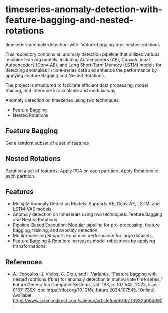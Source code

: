 # timeseries-anomaly-detection-with-feature-bagging-and-nested-rotations

timeseries-anomaly-detection-with-feature-bagging-and-nested-rotations

This repository contains an anomaly detection pipeline that utilizes various machine learning models, including Autoencoders (AE), Convolutional Autoencoders (Conv-AE), and Long Short-Term Memory (LSTM) models for detecting anomalies in time-series data and enhance the performance by applying Feature Bagging and Nested Rotations.

The project is structured to facilitate efficient data processing, model training, and inference in a scalable and modular way.

Anomaly detection on timeseries using two techniques:

- Feature Bagging
- Nested Rotations

## Feature Bagging

Get a random subset of a set of features

## Nested Rotations

Partition a set of features. Apply PCA on each partition. Apply Rotations to each partition.

## Features

- Multiple Anomaly Detection Models: Supports AE, Conv-AE, LSTM, and LSTM-VAE models.
- Anomaly detection on timeseries using two techniques: Feature Bagging and Nested Rotations
- Pipeline-Based Execution: Modular pipeline for pre-processing, feature bagging, training, and anomaly detection.
- Multiprocessing Support: Enhances performance for large datasets.
- Feature Bagging & Rotation: Increases model robustness by applying transformations.

## References 

- A. Iliopoulos, J. Violos, C. Diou, and I. Varlamis, “Feature bagging with nested rotations (fbnr) for
anomaly detection in multivariate time series,” Future Generation Computer Systems, vol. 163, p. 107 545,
2025, issn: 0167-739X. doi: https://doi.org/10.1016/j.future.2024.107545. [Online]. Available:
https://www.sciencedirect.com/science/article/pii/S0167739X24005090.
